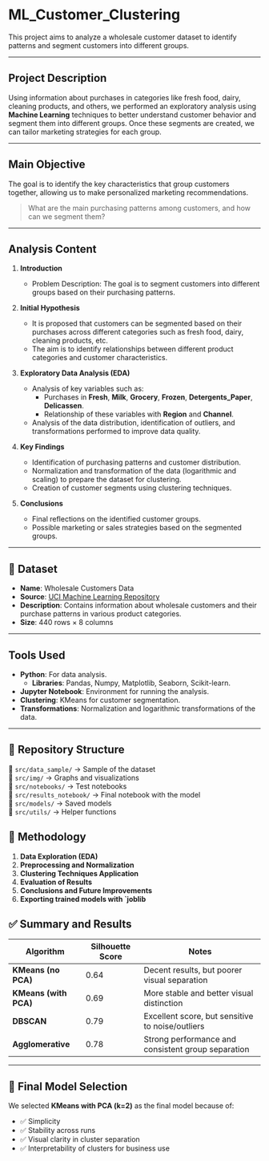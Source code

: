 # ML_Customer_Clustering 

This project aims to analyze a wholesale customer dataset to identify patterns and segment customers into different groups.

---

## **Project Description**
Using information about purchases in categories like fresh food, dairy, cleaning products, and others, we performed an exploratory analysis using **Machine Learning** techniques to better understand customer behavior and segment them into different groups. Once these segments are created, we can tailor marketing strategies for each group.

---

## **Main Objective**
The goal is to identify the key characteristics that group customers together, allowing us to make personalized marketing recommendations.

> What are the main purchasing patterns among customers, and how can we segment them?

---

## **Analysis Content**

1. **Introduction**
   - Problem Description: The goal is to segment customers into different groups based on their purchasing patterns.

2. **Initial Hypothesis**
   - It is proposed that customers can be segmented based on their purchases across different categories such as fresh food, dairy, cleaning products, etc.
   - The aim is to identify relationships between different product categories and customer characteristics.

3. **Exploratory Data Analysis (EDA)**
   - Analysis of key variables such as:
     - Purchases in **Fresh**, **Milk**, **Grocery**, **Frozen**, **Detergents_Paper**, **Delicassen**.
     - Relationship of these variables with **Region** and **Channel**.
   - Analysis of the data distribution, identification of outliers, and transformations performed to improve data quality.

4. **Key Findings**
   - Identification of purchasing patterns and customer distribution.
   - Normalization and transformation of the data (logarithmic and scaling) to prepare the dataset for clustering.
   - Creation of customer segments using clustering techniques.

5. **Conclusions**
   - Final reflections on the identified customer groups.
   - Possible marketing or sales strategies based on the segmented groups.

---

## 📌 Dataset  
- **Name**: Wholesale Customers Data  
- **Source**: [UCI Machine Learning Repository](https://archive.ics.uci.edu/ml/datasets/wholesale+customers)  
- **Description**: Contains information about wholesale customers and their purchase patterns in various product categories.
- **Size**: 440 rows × 8 columns  

---

## **Tools Used**
- **Python**: For data analysis.
   - **Libraries**: Pandas, Numpy, Matplotlib, Seaborn, Scikit-learn.
- **Jupyter Notebook**: Environment for running the analysis.
- **Clustering**: KMeans for customer segmentation.
- **Transformations**: Normalization and logarithmic transformations of the data.

---

## 📂 Repository Structure  
📁 `src/data_sample/` → Sample of the dataset  
📁 `src/img/` → Graphs and visualizations  
📁 `src/notebooks/` → Test notebooks  
📁 `src/results_notebook/` → Final notebook with the model  
📁 `src/models/` → Saved models  
📁 `src/utils/` → Helper functions  

## 🚀 Methodology  
1. **Data Exploration (EDA)**  
2. **Preprocessing and Normalization**  
3. **Clustering Techniques Application**  
4. **Evaluation of Results**  
5. **Conclusions and Future Improvements**
6. **Exporting trained models with `joblib**

## ✅ **Summary and Results**

| Algorithm             | Silhouette Score | Notes                                                      |
|-----------------------|------------------|-------------------------------------------------------------|
| **KMeans (no PCA)**   | 0.64             | Decent results, but poorer visual separation               |
| **KMeans (with PCA)** | 0.69             | More stable and better visual distinction                  |
| **DBSCAN**            | 0.79             | Excellent score, but sensitive to noise/outliers           |
| **Agglomerative**     | 0.78             | Strong performance and consistent group separation         |

---

## 🧠 **Final Model Selection**

We selected **KMeans with PCA (k=2)** as the final model because of:

- ✅ Simplicity  
- ✅ Stability across runs  
- ✅ Visual clarity in cluster separation  
- ✅ Interpretability of clusters for business use


